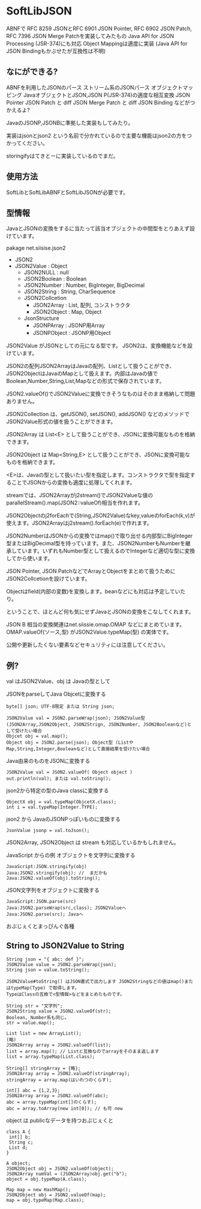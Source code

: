# SoftLibJSON

ABNFで RFC 8259 JSONとRFC 6901 JSON Pointer, RFC 6902 JSON Patch, RFC 7396 JSON Merge Patchを実装してみたもの
Java API for JSON Processing (JSR-374)にも対応
Object Mappingは適度に実装 (Java API for JSON Bindingもかぶせたが互換性は不明)

## なにができる?

ABNFを利用したJSONのパース
ストリーム系のJSONパース
オブジェクトマッピング JavaオブジェクトとJSON,JSON P(JSR-374)の適度な相互変換
JSON Pointer
JSON Patch と diff
JSON Merge Patch と diff
JSON Binding
などがつかえるよ?

JavaのJSONP,JSONBに準拠した実装もしてみたり。

実装はjsonとjson2 という名前で分かれているので主要な機能はjson2の方をつかってください。

storingifyはてきとーに実装しているのでまだ。

## 使用方法

SoftLibとSoftLibABNFとSoftLibJSONが必要です。

## 型情報

JavaとJSONの変換をするに当たって該当オブジェクトの中間型をとりあえず設けています。

pakage net.siisise.json2

- JSON2
- JSON2Value : Object
    - JSON2NULL : null
    - JSON2Boolean : Boolean
    - JSON2Number : Number, BigInteger, BigDecimal
    - JSON2String : String, CharSequence
    - JSON2Collcetion
        - JSON2Array : List, 配列, コンストラクタ
        - JSON2Object : Map, Object
    - JsonStructure
        - JSONPArray : JSONP用Array
        - JSONPObject : JSONP用Object

JSON2Value がJSONとしての元になる型です。
JSON2は、変換機能などを設けています。


JSON2の配列JSON2ArrayはJavaの配列、Listとして扱うことができ、JSON2ObjectはJavaのMapとして扱えます。内部はJavaの値でBoolean,Number,String,List,Mapなどの形式で保存されています。

JSON2.valueOf()でJSON2Valueに変換できそうなものはそのまま格納して問題ありません。

JSON2Collection は、getJSON(), setJSON(), addJSON() などのメソッドでJSON2Value形式の値を扱うことができます。

JSON2Array<E> は List&lt;E&gt; として扱うことができ、JSONに変換可能なものを格納できます。

JSON2Object<E> は Map&lt;String,E&gt; として扱うことができ、JSONに変換可能なものを格納できます。

&lt;E&gt;は、Javaの型として扱いたい型を指定します。コンストラクタで型を指定することでJSONからの変換も適度に処理してくれます。

streamでは、JSON2Arrayがj2stream()でJSON2Valueな値のparallelStream().map(JSON2::valueOf)相当を作れます。

JSON2Objectのj2forEachで(String,JSON2Value)なkey,valueのforEach(k,v)が使えます。JSON2Arrayはj2stream().forEach(e)で作れます。

JSON2NumberはJSONからの変換ではmap()で取り出せる内部型にBigInteger型またはBigDecimal型を持っています。また、JSON2NumberもNumberを継承しています。いずれもNumber型として扱えるのでIntegerなど適切な型に変換してから使います。

JSON Pointer, JSON PatchなどでArrayとObjectをまとめて扱うためにJSON2Collcetionを設けています。

Objectはfield(内部の変数)を変換します。beanなどにも対応は予定していたり。

ということで、ほとんど何も気にせずJavaとJSONの変換をこなしてくれます。

JSON B 相当の変換関連はnet.siissie.omap.OMAP などにまとめています。
OMAP.valueOf(ソース,型) がJSON2Value.typeMap(型) の実体です。

公開や更新したくない要素などセキュリティには注意してください。

## 例?

val はJSON2Value、obj は Javaの型として

JSONをparseしてJava Objcetに変換する

    byte[] json; UTF-8限定 または String json;

    JSON2Value val = JSON2.parseWrap(json); JSON2Value型 (JSON2Array,JSON2Object, JSON2Strign, JSON2Number, JSON2Booleanなど)として受けたい場合
    Objcet obj = val.map();
    Object obj = JSON2.parse(json); Object型 (ListやMap,String,Integer,Booleanなど)として直接結果を受けたい場合

Java由来のものをJSONに変換する

    JSON2Value val = JSON2.valueOf( Object object )
    out.println(val); または val.toString();

json2から特定の型のJava classに変換する

    ObjectX obj = val.typeMap(ObjcetX.class);
    int i = val.typeMap(Integer.TYPE);

json2 から JavaのJSONPっぽいものに変換する

    JsonValue jsonp = val.toJson();

JSON2Array, JSON2Object は stream も対応しているかもしれません。

JavaScript からの例
オブジェクトを文字列に変換する

    JavaScript:JSON.stringify(obj)
    Java;JSON2.stringify(obj); //  まだかも
    Java:JSON2.valueOf(obj).toString();

JSON文字列をオブジェクトに変換する

    JavaScript:JSON.parse(src)
    Java:JSON2.parseWrap(src,class); JSON2Valueへ
    Java:JSON2.parse(src); Javaへ  
    
おぶじぇくとまっぴんぐ各種

## String to JSON2Value to String

    String json = "{ abc: def }";
    JSON2Value value = JSON2.parseWrap(json);
    String json = value.toString();
    
    JSON2Value#toString() はJSON書式で出力します JSON2Stringなどの値はmap()またはtypeMap(Type) で取得します。
    TypeはClassの互換で<型情報>などをまとめたものです。

    String str = "文字列";
    JSON2String value = JSON2.valueOf(str);
    Boolean, Number系も同じ。
    str = value.map();

    List list = new ArrayList();
    (略)
    JSON2Array array = JSON2.valueOf(list);
    list = array.map(); // Listと互換なのでarrayをそのまま返します
    list = array.typeMap(List.class);

    String[] stringArray = {略};
    JSON2Array array = JSON2.valueOf(stringArray);
    stringArray = array.map(はいれつのくらす);

    int[] abc = {1,2,3};
    JSON2Array array = JSON2.valueOf(abc);
    abc = array.typeMap(int[]のくらす);
    abc = array.toArray(new int[0]); // も可 new

object は publicなデータを持つおぶじぇくと

    class A {
     int[] b;
     String c;
     List d;
    }

    A object;
    JSON2Object obj = JSON2.valueOf(object);
    JSON2Array numVal = (JSON2Array)obj.get("b");
    object = obj.typeMap(A.class);

    Map map = new HashMap();
    JSON2Object obj = JSON2.valueOf(map);
    map = obj.typeMap(Map.class);
